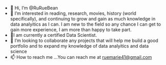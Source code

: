- 👋 Hi, I’m @RuRueBean
- 👀 I’m interested in reading, research, movies, history (world specifically), and continuing to grow and gain as much knowledge in data analyitics as I can.  I am new to the field so any chance I can get to gain more experience, I am more than happy to take part.  
- 🌱I am currently a certified Data Scientist.  
- 💞️ I’m looking to collaborate any projects that will help me build a good portfolio and to expand my knowledge of data analyitics and data science
- 📫 How to reach me ...You can reach me at ruemarie41@gmail.com

<!---
RuRueBean/RuRueBean is a ✨ special ✨ repository because its `README.md` (this file) appears on your GitHub profile.
You can click the Preview link to take a look at your changes.
--->
